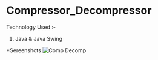# Compressor_Decompressor
Technology Used :-
1. Java & Java Swing

*Sereenshots
![Comp Decomp](https://github.com/vickyvivek557/compressor_decompressor/assets/117736473/1c48cfde-d9d4-43bc-9a31-6d3b18e43bcc)


